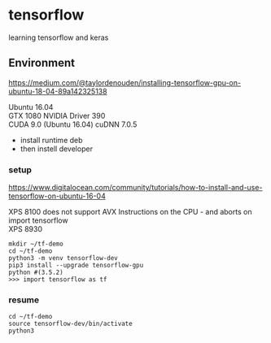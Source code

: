 # tensorflow
learning tensorflow and keras
## Environment
https://medium.com/@taylordenouden/installing-tensorflow-gpu-on-ubuntu-18-04-89a142325138

Ubuntu 16.04  
GTX 1080 NVIDIA Driver 390  
CUDA 9.0 (Ubuntu 16.04)
cuDNN 7.0.5
- install runtime deb
- then instell developer

### setup
https://www.digitalocean.com/community/tutorials/how-to-install-and-use-tensorflow-on-ubuntu-16-04  

XPS 8100 does not support AVX Instructions on the CPU - and aborts on import tensorflow  
XPS 8930 

```
mkdir ~/tf-demo
cd ~/tf-demo
python3 -m venv tensorflow-dev
pip3 install --upgrade tensorflow-gpu
python #(3.5.2)
>>> import tensorflow as tf

```

### resume
```
cd ~/tf-demo
source tensorflow-dev/bin/activate
python3
```
